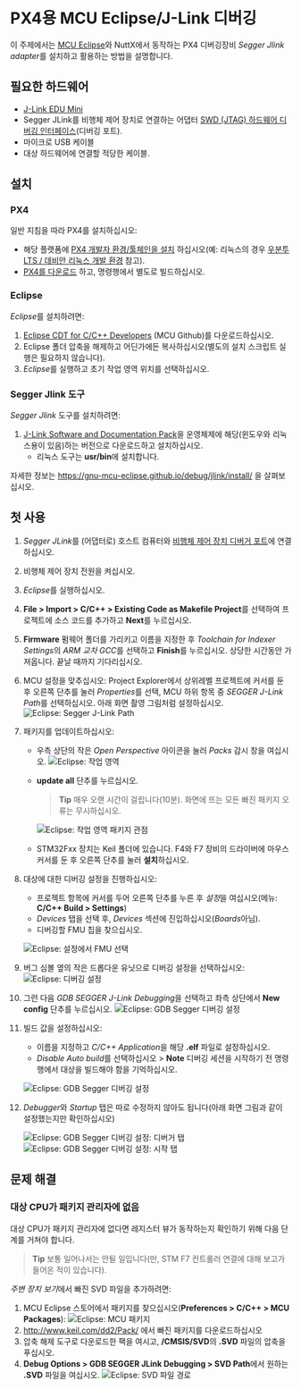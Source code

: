 # PX4용 MCU Eclipse/J-Link 디버깅

이 주제에서는 [MCU Eclipse](https://gnu-mcu-eclipse.github.io/)와 NuttX에서 동작하는 PX4 디버깅장비 *Segger Jlink adapter*를 설치하고 활용하는 방법을 설명합니다.


## 필요한 하드웨어

- [J-Link EDU Mini](https://www.segger.com/products/debug-probes/j-link/models/j-link-edu-mini/)
- Segger JLink를 비행체 제어 장치로 연결하는 어댑터 [SWD (JTAG) 하드웨어 디버깅 인터페이스](../debug/swd_debug.md)(디버깅 포트).
- 마이크로 USB 케이블
- 대상 하드웨어에 연결할 적당한 케이블.

## 설치

### PX4

일반 지침을 따라 PX4를 설치하십시오:
- 해당 플랫폼에 [PX4 개발자 환경/툴체인을 설치](../setup/dev_env.md) 하십시오(예: 리눅스의 경우 [우분투 LTS / 데비안 리눅스 개발 환경](../setup/dev_env_linux_ubuntu.md) 참고).
- [PX4를 다운로드](../setup/building_px4.md) 하고, 명령행에서 별도로 빌드하십시오.

### Eclipse

*Eclipse*를 설치하려면:
1. [Eclipse CDT for C/C++ Developers](https://github.com/gnu-mcu-eclipse/org.eclipse.epp.packages/releases/) (MCU Github)를 다운로드하십시오.
1. Eclipse 폴더 압축을 해제하고 어딘가에든 복사하십시오(별도의 설치 스크립트 실행은 필요하지 않습니다).
1. *Eclipse*를 실행하고 초기 작업 영역 위치를 선택하십시오.

### Segger Jlink 도구

*Segger Jlink* 도구를 설치하려면:
1. [J-Link Software and Documentation Pack](https://www.segger.com/downloads/jlink/#J-LinkSoftwareAndDocumentationPack)을 운영체제에 해당(윈도우와 리눅스용이 있음)하는 버전으로 다운로드하고 설치하십시오.
   - 리눅스 도구는 **usr/bin**에 설치합니다.

자세한 정보는 https://gnu-mcu-eclipse.github.io/debug/jlink/install/ 을 살펴보십시오.

## 첫 사용

1. *Segger JLink*를 (어댑터로) 호스트 컴퓨터와 [비행체 제어 장치 디버거 포트](../debug/swd_debug.md)에 연결하십시오.
1. 비행체 제어 장치 전원을 켜십시오.
1. *Eclipse*를 실행하십시오.
1. **File > Import > C/C++ > Existing Code as Makefile Project**를 선택하여 프로젝트에 소스 코드를 추가하고 **Next**를 누르십시오.
1. **Firmware** 펌웨어 폴더를 가리키고 이름을 지정한 후 *Toolchain for Indexer Settings*의 *ARM 교차 GCC*를 선택하고 **Finish**를 누르십시오. 상당한 시간동안 가져옵니다. 끝날 때까지 기다리십시오.
1. MCU 설정을 맞추십시오: Project Explorer에서 상위레벨 프로젝트에 커서를 둔 후 오른쪽 단추를 눌러 *Properties*를 선택, MCU 하위 항목 중 *SEGGER J-Link Path*를 선택하십시오. 아래 화면 촬영 그림처럼 설정하십시오. ![Eclipse: Segger J-Link Path](../../assets/debug/eclipse_segger_jlink_path.png)
1. 패키지를 업데이트하십시오:
   - 우측 상단의 작은 *Open Perspective* 아이콘을 눌러 *Packs* 감시 창을 여십시오. ![Eclipse: 작업 영역](../../assets/debug/eclipse_workspace_perspective.png)
   - **update all** 단추를 누르십시오.

     > **Tip** 매우 오랜 시간이 걸립니다(10분). 화면에 뜨는 모든 빠진 패키지 오류는 무시하십시오.

     ![Eclipse: 작업 영역 패키지 관점](../../assets/debug/eclipse_packs_perspective.jpg)
   - STM32Fxx 장치는 Keil 폴더에 있습니다. F4와 F7 장비의 드라이버에 마우스 커서를 둔 후 오른쪽 단추를 눌러 **설치**하십시오.
1. 대상에 대한 디버깅 설정을 진행하십시오:
   - 프로젝트 항목에 커서를 두어 오른쪽 단추를 누른 후 *설정*을 여십시오(메뉴:  **C/C++ Build > Settings**)
   - *Devices* 탭을 선택 후, *Devices* 섹션에 진입하십시오(*Boards*아님).
   - 디버깅할 FMU 칩을 찾으십시오.

   ![Eclipse: 설정에서 FMU 선택](../../assets/debug/eclipse_settings_devices_fmu.png)
1. 버그 심볼 옆의 작은 드롭다운 유닛으로 디버깅 설정을 선택하십시오:![Eclipse: 디버깅 설정](../../assets/debug/eclipse_settings_debug_config.png)
1. 그런 다음  *GDB SEGGER J-Link Debugging*을 선택하고 좌측 상단에서 **New config** 단추를 누르십시오. ![Eclipse: GDB Segger 디버깅 설정](../../assets/debug/eclipse_settings_debug_config_gdb_segger.png)
1. 빌드 값을 설정하십시오:
   - 이름을 지정하고 *C/C++ Application*을 해당 **.elf** 파일로 설정하십시오.
   - *Disable Auto build*를 선택하십시오 > **Note** 디버깅 세션을 시작하기 전 명령행에서 대상을 빌드해야 함을 기억하십시오.

   ![Eclipse: GDB Segger 디버깅 설정](../../assets/debug/eclipse_settings_debug_config_gdb_segger_build_config.png)
1. *Debugger*와 *Startup* 탭은 따로 수정하지 않아도 됩니다(아래 화면 그림과 같이 설정했는지만 확인하십시오)

   ![Eclipse: GDB Segger 디버깅 설정: 디버거 탭](../../assets/debug/eclipse_settings_debug_config_gdb_segger_build_config_debugger_tab.png) ![Eclipse: GDB Segger 디버깅 설정: 시작 탭](../../assets/debug/eclipse_settings_debug_config_gdb_segger_build_config_startup_tab.png)


## 문제 해결

### 대상 CPU가 패키지 관리자에 없음

대상 CPU가 패키지 관리자에 없다면 레지스터 뷰가 동작하는지 확인하기 위해 다음 단계를 거쳐야 합니다.

> **Tip** 보통 일어나서는 안될 일입니다(만, STM F7 컨트롤러 연결에 대해 보고가 들어온 적이 있습니다).

*주변 장치 보기*에서 빠진 SVD 파일을 추가하려면:
1. MCU Eclipse 스토어에서 패키지를 찾으십시오(**Preferences > C/C++ > MCU Packages**): ![Eclipse: MCU 패키지](../../assets/debug/eclipse_mcu_packages.png)
2. http://www.keil.com/dd2/Pack/ 에서 빠진 패키지를 다운로드하십시오
3. 압축 해제 도구로 다운로드한 팩을 여시고, **/CMSIS/SVD**의 **.SVD** 파일의 압축을 푸십시오.
4. **Debug Options > GDB SEGGER JLink Debugging > SVD Path**에서 원하는 **.SVD** 파일을 여십시오. ![Eclipse: SVD 파일 경로](../../assets/debug/eclipse_svd_file_path.png)

